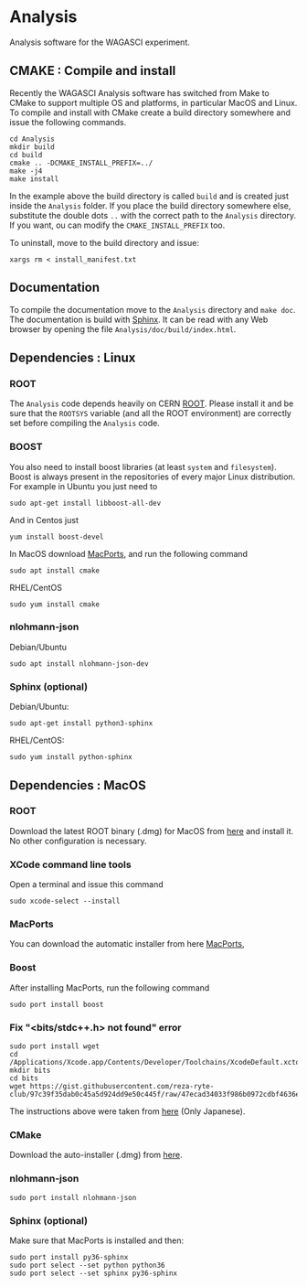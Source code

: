 # Analysis

Analysis software for the WAGASCI experiment.

## CMAKE : Compile and install

Recently the WAGASCI Analysis software has switched from Make to CMake to
support multiple OS and platforms, in particular MacOS and Linux.  To compile
and install with CMake create a build directory somewhere and issue the
following commands.

```
cd Analysis
mkdir build
cd build
cmake .. -DCMAKE_INSTALL_PREFIX=../
make -j4
make install

```

In the example above the build directory is called `build` and is created just
inside the `Analysis` folder. If you place the build directory somewhere else,
substitute the double dots `..` with the correct path to the `Analysis`
directory. If you want, ou can modify the `CMAKE_INSTALL_PREFIX` too.

To uninstall, move to the build directory and issue:

```
xargs rm < install_manifest.txt
```

## Documentation

To compile the documentation move to the `Analysis` directory and `make doc`.
The documentation is build with
[Sphinx](https://www.sphinx-doc.org/en/master/). It can be read with any Web
browser by opening the file `Analysis/doc/build/index.html`.

## Dependencies : Linux

### ROOT
The `Analysis` code depends heavily on CERN
[ROOT](https://root.cern.ch/). Please install it and be sure that the `ROOTSYS`
variable (and all the ROOT environment) are correctly set before compiling the
`Analysis` code.

### BOOST
You also need to install boost libraries (at least `system` and
`filesystem`). Boost is always present in the repositories of every major Linux
distribution. For example in Ubuntu you just need to

```
sudo apt-get install libboost-all-dev
```

And in Centos just

```
yum install boost-devel
```

In MacOS download [MacPorts](https://www.macports.org/), and run the following
command

```
sudo apt install cmake
```

RHEL/CentOS

```
sudo yum install cmake
```

### nlohmann-json

Debian/Ubuntu
```
sudo apt install nlohmann-json-dev
```

### Sphinx (optional)

Debian/Ubuntu:

```
sudo apt-get install python3-sphinx
```

RHEL/CentOS:

```
sudo yum install python-sphinx
```

## Dependencies : MacOS

### ROOT

Download the latest ROOT binary (.dmg) for MacOS from
[here](https://root.cern.ch/downloading-root) and install it. No other
configuration is necessary.

### XCode command line tools
Open a terminal and issue this command

```
sudo xcode-select --install
```

### MacPorts

You can download the automatic installer from here
[MacPorts](https://www.macports.org/),

### Boost

After installing MacPorts, run the following command

```
sudo port install boost
```

### Fix "<bits/stdc++.h> not found" error

```
sudo port install wget
cd /Applications/Xcode.app/Contents/Developer/Toolchains/XcodeDefault.xctoolchain/usr/include/c++/v1
mkdir bits
cd bits
wget https://gist.githubusercontent.com/reza-ryte-club/97c39f35dab0c45a5d924dd9e50c445f/raw/47ecad34033f986b0972cdbf4636e22f838a1313/stdc++.h
```

The instructions above were taken from
[here](https://qiita.com/acchan_ar/items/6a4c4c070dd76a236fdc) (Only Japanese).

### CMake

Download the auto-installer (.dmg) from [here](https://cmake.org/download/).

### nlohmann-json

```
sudo port install nlohmann-json
```

### Sphinx (optional)

Make sure that MacPorts is installed and then:

```
sudo port install py36-sphinx
sudo port select --set python python36
sudo port select --set sphinx py36-sphinx
```